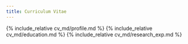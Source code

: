 ```yaml
---
title: Curriculum Vitae
---
```


{% include_relative cv_md/profile.md %}
{% include_relative cv_md/education.md %}
{% include_relative cv_md/research_exp.md %}
